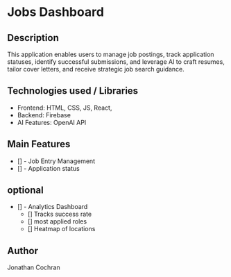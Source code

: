 # Jobs Dashboard 

## Description
This application enables users to manage job postings, track application statuses, identify successful submissions, and leverage AI to craft resumes, tailor cover letters, and receive strategic job search guidance. 
   
## Technologies used / Libraries
- Frontend: HTML, CSS, JS, React, 
- Backend: Firebase
- AI Features: OpenAI API

## Main Features
- [] - Job Entry Management 
- [] - Application status 
## optional 
- [] -  Analytics Dashboard 
    - [] Tracks success rate
    - [] most applied roles 
    - [] Heatmap of locations 
  
## Author
Jonathan Cochran